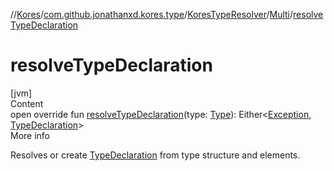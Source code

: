 //[Kores](../../../index.md)/[com.github.jonathanxd.kores.type](../../index.md)/[KoresTypeResolver](../index.md)/[Multi](index.md)/[resolveTypeDeclaration](resolve-type-declaration.md)



# resolveTypeDeclaration  
[jvm]  
Content  
open override fun [resolveTypeDeclaration](resolve-type-declaration.md)(type: [Type](https://docs.oracle.com/javase/8/docs/api/java/lang/reflect/Type.html)): Either<[Exception](https://kotlinlang.org/api/latest/jvm/stdlib/kotlin/-exception/index.html), [TypeDeclaration](../../../com.github.jonathanxd.kores.base/-type-declaration/index.md)>  
More info  


Resolves or create [TypeDeclaration](../../../com.github.jonathanxd.kores.base/-type-declaration/index.md) from type structure and elements.

  



